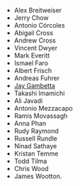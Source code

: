 - Alex Breitweiser
- Jerry Chow 
- Antonio Córcoles
- Abigail Cross
- Andrew Cross
- Vincent Dwyer
- Mark Everitt
- Ismael Faro
- Albert Frisch
- Andreas Fuhrer
- [Jay Gambetta](https://github.com/jaygambetta)
- Takashi Imamichi
- Ali Javadi
- Antonio Mezzacapo
- Ramis Movassagh
- Anna Phan
- Rudy Raymond
- Russell Rundle
- Ninad Sathaye
- Kristan Temme
- Todd Tilma
- Chris Wood
- James Wootton.
